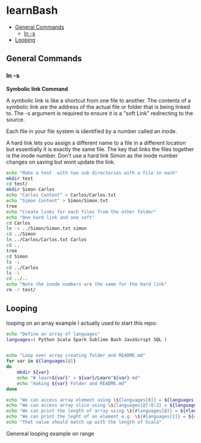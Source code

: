 # learnBash
<!-- MarkdownTOC autolink="true" bracket="round" indent="    "-->

- [General Commands](#general-commands)
    - [ln -s](#ln--s)
- [Looping](#looping)

<!-- /MarkdownTOC -->

## General Commands

### ln -s 
**Symbolic link Command**

A symbolic link is like a shortcut from one file to another. The contents of a symbolic link are the address of the actual file or folder that is being linked to. The -s argument is required to ensure it is a "soft Link" redirecting to the source.

Each file in your file system is identified by a number called an inode.

A hard link lets you assign a different name to a file in a different location but essentially it is exactly the same file. The key that links the files together is the inode number. Don't use a hard link Simon as the inode number changes on saving but wont update the link.

```bash
echo "Make a test  with two sub directories with a file in each"
mkdir test
cd test/
mkdir Simon Carlos
echo "Carlos Content" > Carlos/Carlos.txt
echo "Simon Content" > Simon/Simon.txt
tree
echo "Create links for each files from the other folder"
echo "One hard link and one soft"
cd Carlos
ln -s ../Simon/Simon.txt simon
cd ../Simon
ln ../Carlos/Carlos.txt Carlos
cd ..
tree
cd Simon
ls -i
cd ../Carlos
ls -i
cd ../..
echo "Note the inode numbers are the same for the hard link"
rm -r test/

```


## Looping

looping on an array example I actually used to start this repo:

```bash
echo "Define an array of languages"
languages=( Python Scala Spark Sublime Bash JavaScript SQL )


echo "Loop over array creating folder and README.md"
for var in ${languages[@]}
do 
	mkdir ${var}
	echo "# learn${var}" > ${var}/Learn"${var}.md"
	echo "making ${var} Folder and README.md"
done

echo "We can access array element using \${languages[0]} = ${languages[0]}" 
echo "We can access array slice using \${languages[@]:0:2} = ${languages[@]:0:2}"
echo "We can print the length of array using \${#languages[@]} = ${#languages[@]}"
echo "We can print the leght of an element e.g. \${#languages[1]} = ${#languages[1]}"
echo "That value should match up with the length of Scala"

```




Genereal looping example on range